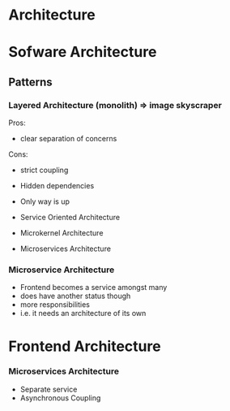 # Architecture


# Sofware Architecture

## Patterns

### Layered Architecture (monolith) => image skyscraper

Pros:
+ clear separation of concerns

Cons:
+ strict coupling
+ Hidden dependencies
+ Only way is up

+ Service Oriented Architecture
+ Microkernel Architecture
+ Microservices Architecture

### Microservice Architecture

+ Frontend becomes a service amongst many
+ does have another status though
+ more responsibilities
+ i.e. it needs an architecture of its own

# Frontend Architecture

### Microservices Architecture

+ Separate service
+ Asynchronous Coupling
